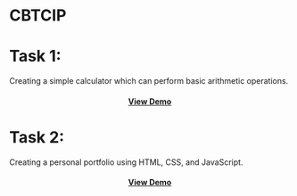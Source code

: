# CBTCIP

# Task 1: 
Creating a simple calculator which can perform basic arithmetic operations.

<div align='center'>
<h4> <a href="https://sd-smpcalc.netlify.app/")>View Demo</a>
</div>

# Task 2:
Creating a personal portfolio using HTML, CSS, and JavaScript.

<div align='center'>
<h4> <a href=https://lgtdrk.netlify.app/>View Demo</a>
</div>
